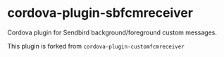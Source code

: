 # cordova-plugin-sbfcmreceiver
Cordova plugin for Sendbird background/foreground custom messages.


This plugin is forked from `cordova-plugin-customfcmreceiver`
